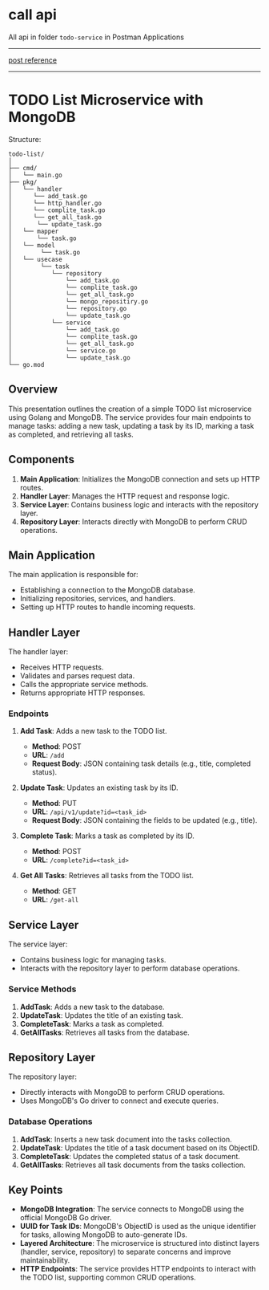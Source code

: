 # call api

All api in folder `todo-service` in Postman Applications

---

[post reference](https://hackernoon.com/how-to-build-your-own-todo-list-service-with-golang-and-mongodb)

---

# TODO List Microservice with MongoDB

Structure:

```
todo-list/
│
├── cmd/
│   └── main.go
├── pkg/
│   └── handler
│      └── add_task.go
│      └── http_handler.go
│      └── complite_task.go
│      └── get_all_task.go
│       └── update_task.go
│   └── mapper
│       └── task.go
│   └── model
│        └── task.go
│   └── usecase
│        └── task
│           └── repository
│               └── add_task.go
│               └── complite_task.go
│               └── get_all_task.go
│               └── mongo_repositiry.go
│               └── repository.go
│               └── update_task.go
│           └── service
│               └── add_task.go
│               └── complite_task.go
│               └── get_all_task.go
│               └── service.go
│               └── update_task.go
└── go.mod
```

## Overview

This presentation outlines the creation of a simple TODO list microservice using Golang and MongoDB. The service provides four main endpoints to manage tasks: adding a new task, updating a task by its ID, marking a task as completed, and retrieving all tasks.

## Components

1. **Main Application**: Initializes the MongoDB connection and sets up HTTP routes.
2. **Handler Layer**: Manages the HTTP request and response logic.
3. **Service Layer**: Contains business logic and interacts with the repository layer.
4. **Repository Layer**: Interacts directly with MongoDB to perform CRUD operations.

## Main Application

The main application is responsible for:

- Establishing a connection to the MongoDB database.
- Initializing repositories, services, and handlers.
- Setting up HTTP routes to handle incoming requests.

## Handler Layer

The handler layer:

- Receives HTTP requests.
- Validates and parses request data.
- Calls the appropriate service methods.
- Returns appropriate HTTP responses.

### Endpoints

1. **Add Task**: Adds a new task to the TODO list.

   - **Method**: POST
   - **URL**: `/add`
   - **Request Body**: JSON containing task details (e.g., title, completed status).

2. **Update Task**: Updates an existing task by its ID.

   - **Method**: PUT
   - **URL**: `/api/v1/update?id=<task_id>`
   - **Request Body**: JSON containing the fields to be updated (e.g., title).

3. **Complete Task**: Marks a task as completed by its ID.

   - **Method**: POST
   - **URL**: `/complete?id=<task_id>`

4. **Get All Tasks**: Retrieves all tasks from the TODO list.
   - **Method**: GET
   - **URL**: `/get-all`

## Service Layer

The service layer:

- Contains business logic for managing tasks.
- Interacts with the repository layer to perform database operations.

### Service Methods

1. **AddTask**: Adds a new task to the database.
2. **UpdateTask**: Updates the title of an existing task.
3. **CompleteTask**: Marks a task as completed.
4. **GetAllTasks**: Retrieves all tasks from the database.

## Repository Layer

The repository layer:

- Directly interacts with MongoDB to perform CRUD operations.
- Uses MongoDB's Go driver to connect and execute queries.

### Database Operations

1. **AddTask**: Inserts a new task document into the tasks collection.
2. **UpdateTask**: Updates the title of a task document based on its ObjectID.
3. **CompleteTask**: Updates the completed status of a task document.
4. **GetAllTasks**: Retrieves all task documents from the tasks collection.

## Key Points

- **MongoDB Integration**: The service connects to MongoDB using the official MongoDB Go driver.
- **UUID for Task IDs**: MongoDB's ObjectID is used as the unique identifier for tasks, allowing MongoDB to auto-generate IDs.
- **Layered Architecture**: The microservice is structured into distinct layers (handler, service, repository) to separate concerns and improve maintainability.
- **HTTP Endpoints**: The service provides HTTP endpoints to interact with the TODO list, supporting common CRUD operations.
